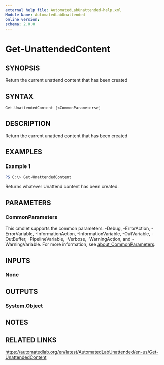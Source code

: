 ```yaml
---
external help file: AutomatedLabUnattended-help.xml
Module Name: AutomatedLabUnattended
online version:
schema: 2.0.0
---
```


# Get-UnattendedContent

## SYNOPSIS
Return the current unattend content that has been created

## SYNTAX

```
Get-UnattendedContent [<CommonParameters>]
```

## DESCRIPTION
Return the current unattend content that has been created

## EXAMPLES

### Example 1
```powershell
PS C:\> Get-UnattendedContent
```

Returns whatever Unattend content has been created.

## PARAMETERS

### CommonParameters
This cmdlet supports the common parameters: -Debug, -ErrorAction, -ErrorVariable, -InformationAction, -InformationVariable, -OutVariable, -OutBuffer, -PipelineVariable, -Verbose, -WarningAction, and -WarningVariable. For more information, see [about_CommonParameters](http://go.microsoft.com/fwlink/?LinkID=113216).

## INPUTS

### None
## OUTPUTS

### System.Object
## NOTES

## RELATED LINKS
https://automatedlab.org/en/latest/AutomatedLabUnattended/en-us/Get-UnattendedContent
